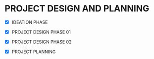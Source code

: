 # PROJECT DESIGN AND PLANNING

- [x] IDEATION PHASE </br>
- [x] PROJECT DESIGN PHASE 01 </br>
- [x] PROJECT DESIGN PHASE 02 </br>
- [x] PROJECT PLANNING </br>


